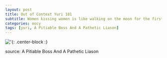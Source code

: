 ```yaml
---
layout: post
title: Out of Context Yuri 181
subtitle: Women kissing women is like walking on the moon for the first time
categories: oocy
tags: [yuri, A Pitiable Boss And A Pathetic Liason]
---
```



!['](https://imgur.com/jCt0MJj.png){: .center-block :}




source: A Pitiable Boss And A Pathetic Liason